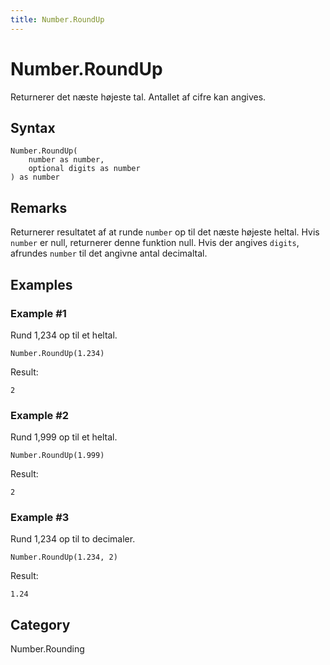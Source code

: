 ```yaml
---
title: Number.RoundUp
---
```


# Number.RoundUp


Returnerer det næste højeste tal. Antallet af cifre kan angives.


## Syntax

```powerquery
Number.RoundUp(
    number as number,
    optional digits as number
) as number
```


## Remarks

Returnerer resultatet af at runde <code>number</code> op til det næste højeste heltal. Hvis <code>number</code> er null, returnerer denne funktion null.    Hvis der angives <code>digits</code>, afrundes <code>number</code> til det angivne antal decimaltal.  


## Examples

### Example #1 
Rund 1,234 op til et heltal.
```powerquery
Number.RoundUp(1.234)
```

Result: 
```powerquery
2
```


### Example #2 
Rund 1,999 op til et heltal.
```powerquery
Number.RoundUp(1.999)
```

Result: 
```powerquery
2
```


### Example #3 
Rund 1,234 op til to decimaler.
```powerquery
Number.RoundUp(1.234, 2)
```

Result: 
```powerquery
1.24
```




## Category
Number.Rounding
